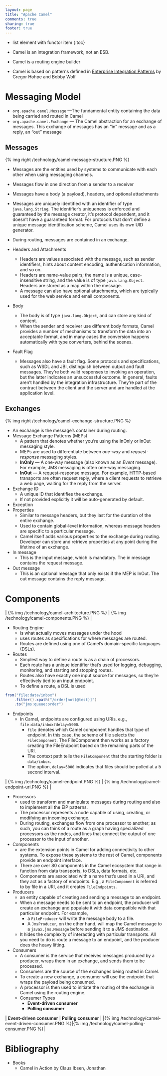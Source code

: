 ```yaml
---
layout: page
title: "Apache Camel"
comments: true
sharing: true
footer: true
---
```


* list element with functor item
{:toc}

* Camel is an integration framework, not an ESB.
* Camel is a routing engine builder
* Camel is based on patterns defined in [Enterprise Integration Patterns](http://www.enterpriseintegrationpatterns.com) by Gregor Hohpe and Bobby Wolf

# Messaging Model

* `org.apache.camel.Message` —The fundamental entity containing the data being carried and routed in Camel
* `org.apache.camel.Exchange` — The Camel abstraction for an exchange of messages. This exchange of messages has an “in” message and as a reply, an “out” message

## Messages

{% img right /technology/camel-message-structure.PNG %}

* Messages are the entities used by systems to communicate with each other when using messaging channels. 
* Messages flow in one direction from a sender to a receiver
* Messages have a body (a payload), headers, and optional attachments
* Messages are uniquely identified with an identifier of type `java.lang.String`. The identifier’s uniqueness is enforced and guaranteed by the message creator, it’s protocol dependent, and it doesn’t have a guaranteed format. For protocols that don’t define a unique message identification scheme, Camel uses its own UID generator.
* During routing, messages are contained in an exchange.

* Headers and Attachments
	* Headers are values associated with the message, such as sender identifiers, hints about content encoding, authentication information, and so on. 
	* Headers are name-value pairs; the name is a unique, case-insensitive string, and the value is of type `java.lang.Object`. Headers are stored as a map within the message. 
	* A message can also have optional attachments, which are typically used for the web service and email components.
* Body
	* The body is of type `java.lang.Object`, and can store any kind of content. 
	* When the sender and receiver use different body formats, Camel provides a number of mechanisms to transform the data into an acceptable format, and in many cases the conversion happens automatically with type converters, behind the scenes.
* Fault Flag
	* Messages also have a fault flag. Some protocols and specifications, such as WSDL and JBI, distinguish between output and fault messages. They’re both valid responses to invoking an operation, but the latter indicates an unsuccessful outcome. In general, faults aren’t handled by the integration infrastructure. They’re part of the contract between the client and the server and are handled at the application level. 

## Exchanges

{% img right /technology/camel-exchange-structure.PNG %}

* An exchange is the message’s container during routing. 
* Message Exchange Patterns (MEPs)
	* A pattern that denotes whether you’re using the InOnly or InOut messaging style. 
	* MEPs are used to differentiate between *one-way* and *request-response* messaging styles. 
	* **InOnly** — A one-way message (also known as an *Event* message). For example,  JMS messaging is often one-way messaging.
	* **InOut** — A request-response message. For example, HTTP-based transports are often request reply, where a client requests to retrieve a web page, waiting for the reply from the server.
* Exchange ID
	* A unique ID that identifies the exchange. 
	* If not provided explicitly it will be auto-generated by default.
* Exception
* Properties
	* Similar to message headers, but they last for the duration of the entire exchange. 
	* Used to contain global-level information, whereas message headers are specific to a particular message. 
	* Camel itself adds various properties to the exchange during routing. Developer can store and retrieve properties at any point during the lifetime of an exchange.
* In message
	* This is the input message, which is mandatory. The in message contains the request message.
* Out message
	* This is an optional message that only exists if the MEP is InOut. The out message contains the reply message.


# Components

| {% img /technology/camel-architecture.PNG %} | {% img /technology/camel-components.PNG %} |

* Routing Engine
	* is what actually moves messages under the hood
	* uses routes as specifications for where messages are routed.
	* Routes are defined using one of Camel’s domain-specific languages (DSLs).
* Routes
	* Simplest way to define a route is as a chain of processors. 
	* Each route has a unique identifier that’s used for logging, debugging, monitoring, and starting and stopping routes. 
	* Routes also have exactly one input source for messages, so they’re effectively tied to an input endpoint.
	* To define a route, a DSL is used

```java Example Route in Java DSL
from("file:data/inbox")
	.filter().xpath("/order[not(@test)]")
	.to("jms:queue:order")
```

* Endpoints
	* In Camel, endpoints are configured using URIs. e.g., `file:data/inbox?delay=5000`. 
		* `file` denotes which Camel component handles that type of endpoint. In this case, the scheme of file selects the `FileComponent`. The FileComponent then works as a factory creating the FileEndpoint based on the remaining parts of the URI. 
		* The context path tells the `FileComponent` that the starting folder is `data/inbox`. 
		* The option, `delay=5000` indicates that files should be polled at a 5 second interval.

| {% img /technology/camel-endpoint.PNG %} | {% img /technology/camel-endpoint-uri.PNG %} | 

* Processors
	* used to transform and manipulate messages during routing and also to implement all the EIP patterns.
	* The processor represents a node capable of using, creating, or modifying an incoming exchange. 
	* During routing, exchanges flow from one processor to another; as such, you can think of a route as a graph having specialized processors as the nodes, and lines that connect the output of one processor to the input of another. 
* Components
	* are the extension points in Camel for adding connectivity to other systems. To expose these systems to the rest of Camel, components provide an endpoint interface.
	* There are over 80 components in the Camel ecosystem that range in function from data transports, to DSLs, data formats, etc. 
	* Components are associated with a name that’s used in a URI, and they act as a factory of endpoints. E.g., a `FileComponent` is referred to by file in a URI, and it creates `FileEndpoints`. 
* Producers
	* an entity capable of creating and sending a message to an endpoint.
	* When a message needs to be sent to an endpoint, the producer will create an exchange and populate it with data compatible with that particular endpoint. For example, 
		* a `FileProducer` will write the message body to a file. 
		* A `JmsProducer`, on the other hand, will map the Camel message to a `javax.jms.Message` before sending it to a JMS destination. 
	* It hides the complexity of interacting with particular transports. All you need to do is route a message to an endpoint, and the producer does the heavy lifting.
* Consumers
	* A consumer is the service that receives messages produced by a producer, wraps them in an exchange, and sends them to be processed. 
	* Consumers are the source of the exchanges being routed in Camel.
	* To create a new exchange, a consumer will use the endpoint that wraps the payload being consumed. 
	* A processor is then used to initiate the routing of the exchange in Camel using the routing engine.
	* Consumer Types
		* **Event-driven consumer**
		* **Polling consumer**

| **Event-driven consumer** | **Polling consumer** |
|{% img /technology/camel-event-driven-consumer.PNG %}|{% img /technology/camel-polling-consumer.PNG %}|


# Bibliography

* Books
	* Camel in Action by Claus Ibsen, Jonathan